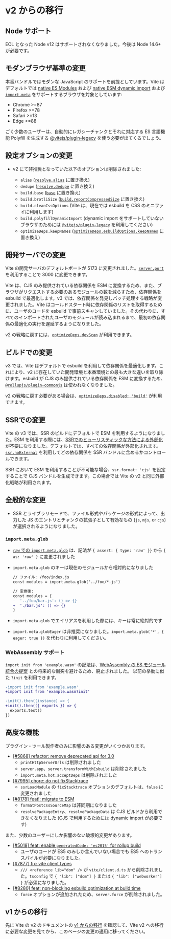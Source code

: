 # v2 からの移行

## Node サポート

EOL となった Node v12 はサポートされなくなりました。今後は Node 14.6+ が必要です。

## モダンブラウザ基準の変更

本番バンドルではモダンな JavaScript のサポートを前提としています。Vite はデフォルトでは [native ES Modules](https://caniuse.com/es6-module) および [native ESM dynamic import](https://caniuse.com/es6-module-dynamic-import) および [`import.meta`](https://caniuse.com/mdn-javascript_statements_import_meta) をサポートするブラウザを対象としています:

- Chrome >=87
- Firefox >=78
- Safari >=13
- Edge >=88

ごく少数のユーザーは、自動的にレガシーチャンクとそれに対応する ES 言語機能 Polyfill を生成する [@vitejs/plugin-legacy](https://github.com/vitejs/vite/tree/main/packages/plugin-legacy) を使う必要が出てくるでしょう。

## 設定オプションの変更

- v2 にて非推奨となっていた以下のオプションは削除されました:

  - `alias` ([`resolve.alias`](../config/shared-options.md#resolvealias) に置き換え)
  - `dedupe` ([`resolve.dedupe`](../config/shared-options.md#resolvededupe) に置き換え)
  - `build.base` ([`base`](../config/shared-options.md#base) に置き換え)
  - `build.brotliSize` ([`build.reportCompressedSize`](../config/build-options.md#build-reportcompressedsize) に置き換え)
  - `build.cleanCssOptions` (Vite は、現在では esbuild を CSS のミニファイに利用します)
  - `build.polyfillDynamicImport` (dynamic import をサポートしていないブラウザのためには [`@vitejs/plugin-legacy`](https://github.com/vitejs/vite/tree/main/packages/plugin-legacy) を利用してください)
  - `optimizeDeps.keepNames` ([`optimizeDeps.esbuildOptions.keepNames`](../config/dep-optimization-options.md#optimizedepsesbuildoptions) に置き換え)

## 開発サーバでの変更

Vite の開発サーバのデフォルトポートが 5173 に変更されました。[`server.port`](../config/server-options.md#server-port) を利用することで 3000 に変更できます。

Vite は、CJS のみ提供されている依存関係を ESM に変換するため、また、ブラウザがリクエストする必要のあるモジュールの数を減らすため、依存関係を esbuild で最適化します。v3 では、依存関係を発見しバッチ処理する戦略が変更されました。Vite はコールドスタート時に依存関係のリストを取得するために、ユーザのコードを esbuild で事前スキャンしていました。その代わりに、すべてのインポートされたユーザのモジュールが読み込まれるまで、最初の依存関係の最適化の実行を遅延するようになりました。

v2 の戦略に戻すには、[`optimizeDeps.devScan`](../config/dep-optimization-options.md#optimizedepsdevscan) が利用できます。

## ビルドでの変更

v3 では、Vite はデフォルトで esbuild を利用して依存関係を最適化します。これにより、v2 に存在していた開発環境と本番環境との最も大きな違いを取り除けます。esbuild が CJS のみ提供されている依存関係を ESM に変換するため、[`@rollupjs/plugin-commonjs`](https://github.com/rollup/plugins/tree/master/packages/commonjs) は使われなくなりました。

v2 の戦略に戻す必要がある場合は、[`optimizeDeps.disabled: 'build'`](../config/dep-optimization-options.md#optimizedepsdisabled) が利用できます。

## SSRでの変更

Vite の v3 では、SSR のビルドにデフォルトで ESM を利用するようになりました。ESM を利用する際には、[SSRでのヒューリスティックな方法による外部化](../guide/ssr.md#ssr-externals)が不要になりました。デフォルトでは、すべての依存関係が外部化されます。[`ssr.noExternal`](../config/ssr-options.md#ssrnoexternal) を利用してどの依存関係を SSR バンドルに含めるかコントロールできます。

SSR において ESM を利用することが不可能な場合、`ssr.format: 'cjs'` を設定することで CJS バンドルを生成できます。この場合では Vite の v2 と同じ外部化戦略が利用されます。

## 全般的な変更

- SSR とライブラリモードで、ファイル形式やパッケージの形式によって、出力した JS のエントリとチャンクの拡張子として有効なもの (`js`, `mjs`, or `cjs`) が選択されるようになりました。

### `import.meta.glob`

- [`raw` での `import.meta.glob`](features.md#glob-import-as) は、記法が `{ assert: { type: 'raw' }}` から `{ as: 'raw' }` に変更されました
- `import.meta.glob` のキーは現在のモジュールから相対的になりました

  ```diff
  // ファイル: /foo/index.js
  const modules = import.meta.glob('../foo/*.js')

  // 変換後:
  const modules = {
  -  '../foo/bar.js': () => {}
  +  './bar.js': () => {}
  }
  ```

- `import.meta.glob` でエイリアスを利用した際には、キーは常に絶対的です
- `import.meta.globEager` は非推奨になりました。`import.meta.glob('*', { eager: true })` を代わりに利用してください。

### WebAssembly サポート

`import init from 'example.wasm'` の記法は、[WebAssembly の ES モジュール統合の提案](https://github.com/WebAssembly/esm-integration) との将来的な衝突を避けるため、廃止されました。
以前の挙動に似た `?init` を利用できます。

```diff
-import init from 'example.wasm'
+import init from 'example.wasm?init'

-init().then((instance) => {
+init().then(({ exports }) => {
  exports.test()
})
```

## 高度な機能

プラグイン・ツール製作者のみに影響のある変更がいくつかあります。

- [[#5868] refactor: remove deprecated api for 3.0](https://github.com/vitejs/vite/pull/5868)
  - `printHttpServerUrls` は削除されました
  - `server.app`、`server.transformWithEsbuild` は削除されました
  - `import.meta.hot.acceptDeps` は削除されました
- [[#7995] chore: do not fixStacktrace](https://github.com/vitejs/vite/pull/7995)
  - `ssrLoadModule` の `fixStacktrace` オプションのデフォルトは、`false` に変更されました
- [[#8178] feat!: migrate to ESM](https://github.com/vitejs/vite/pull/8178)
  - `formatPostcssSourceMap` は非同期になりました
  - `resolvePackageEntry`、`resolvePackageData` は CJS ビルドから利用できなくなりました (CJS で利用するためには dynamic import が必要です)

また、少数のユーザーにしか影響のない破壊的変更があります。

- [[#5018] feat: enable `generatedCode: 'es2015'` for rollup build](https://github.com/vitejs/vite/pull/5018)
  - ユーザのコードが ES5 のみしか含んでいない場合でも ES5 へのトランスパイルが必要になりました。
- [[#7877] fix: vite client types](https://github.com/vitejs/vite/pull/7877)
  - `/// <reference lib="dom" />` が `vite/client.d.ts` から削除されました。`tsconfig` で `{ "lib": ["dom"] }` または `{ "lib": ["webworker"] }` が必須になりました。
- [[#8280] feat: non-blocking esbuild optimization at build time](https://github.com/vitejs/vite/pull/8280)
  - `force` オプションが追加されたため、`server.force` が削除されました。

## v1 からの移行

先に Vite の v2 のドキュメントの [v1 からの移行](https://v2.vitejs.dev/guide/migration.html) を確認して、Vite v2 への移行に必要な変更を見てから、このページの変更の適用に移ってください。
